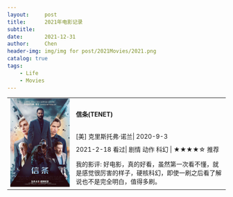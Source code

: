 ```yaml
---
layout:     post
title:      2021年电影记录 
subtitle:   
date:       2021-12-31
author:     Chen
header-img: img/img for post/2021Movies/2021.png
catalog: true
tags:
    - Life
    - Movies
---
```




<table>
<tr>
  <td rowspan="4" width="30%"><img src="/img/img for post/2021Movies/信条.webp"></td>
    <td><h4>信条(TENET)</h4></td>
</tr>

<tr>
<td>[美] 克里斯托弗·诺兰| 2020-9-3</td>
</tr>

<tr>
<td>2021-2-18 看过| 剧情 动作  科幻 | ★★★★☆ 推荐</td>
</tr>

<tr>
<td>我的影评: 好电影，真的好看，虽然第一次看不懂，就是感觉很厉害的样子，硬核科幻，即使一刷之后看了解说也不是完全明白，值得多刷。</td>
</tr>

</table>







